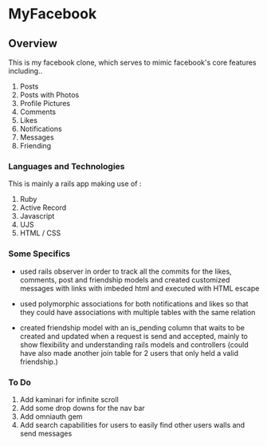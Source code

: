 MyFacebook
===========

Overview
----------

This is my facebook clone, which serves to mimic facebook's core features including..

1. Posts
2. Posts with Photos
3. Profile Pictures
4. Comments
5. Likes
6. Notifications
7. Messages
8. Friending

### Languages and Technologies

This is mainly a rails app making use of :

1. Ruby
2. Active Record
3. Javascript
4. UJS
5. HTML / CSS

### Some Specifics

- used rails observer in order to track all the commits for the likes, comments, post and friendship models and created
customized messages with links with imbeded html and executed with HTML escape

- used polymorphic associations for both notifications and likes so that they could have associations with multiple tables
with the same relation

- created friendship model with an is_pending column that waits to be created and updated when a request is send and accepted, mainly to show flexibility and understanding rails models and controllers (could have also made another join table for 2 users that only held a valid friendship.)


### To Do

1. Add kaminari for infinite scroll 
2. Add some drop downs for the nav bar
3. Add omniauth gem
4. Add search capabilities for users to easily find other users walls and send messages

